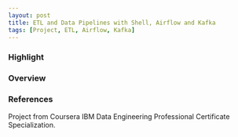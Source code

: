 ```yaml
---
layout: post
title: ETL and Data Pipelines with Shell, Airflow and Kafka
tags: [Project, ETL, Airflow, Kafka]
---
```


### Highlight

### Overview

### References

Project from Coursera IBM Data Engineering Professional Certificate Specialization.
